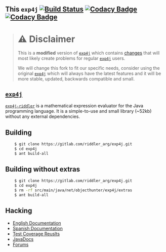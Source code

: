 This `exp4j` [![Build Status](https://gitlab.com/riddler_arg/exp4j/badges/master/build.svg)](https://travis-ci.org/RiddlerArgentina/exp4j) [![Codacy Badge](https://api.codacy.com/project/badge/Grade/495a331f23354727a39260bddb665bd9)](https://www.codacy.com/app/RiddlerArgentina/exp4j?utm_source=github.com&amp;utm_medium=referral&amp;utm_content=RiddlerArgentina/exp4j&amp;utm_campaign=Badge_Grade) [![Codacy Badge](https://api.codacy.com/project/badge/Coverage/495a331f23354727a39260bddb665bd9)](https://www.codacy.com/app/RiddlerArgentina/exp4j?utm_source=github.com&utm_medium=referral&utm_content=RiddlerArgentina/exp4j&utm_campaign=Badge_Coverage)
----------
> # ⚠️ Disclaimer
> This is a **modified** version of [`exp4j`](https://github.com/fasseg/exp4j) which 
> contains [changes](https://redmine.riddler.com.ar/projects/exp4j/wiki/Differences_with_the_original_exp4j) that will most likely create problems for regular 
> [`exp4j`](https://github.com/fasseg/exp4j) users.
> 
> We will change this fork to fit our specific needs, consider using the original
> [`exp4j`](https://github.com/fasseg/exp4j) which will always have the latest features 
> and it will be more stable, updated, backwards compatible and small.

[`exp4j`](https://github.com/fasseg/exp4j)
-----
[`exp4j-riddler`](https://redmine.riddler.com.ar/projects/exp4j) is a mathematical expression evaluator for
the Java programming language. It is a simple-to-use and small library (~52kb) without 
any external dependencies.

Building
--------
```bash
    $ git clone https://gitlab.com/riddler_arg/exp4j.git
    $ cd exp4j
    $ ant build-all
```

Building without extras
-----------------------
```bash
    $ git clone https://gitlab.com/riddler_arg/exp4j.git
    $ cd exp4j
    $ rm -rf src/main/java/net/objecthunter/exp4j/extras
    $ ant build-all
```

Hacking
-------
- [English Documentation](https://redmine.riddler.com.ar/projects/exp4j/wiki/Getting_Started)
- [Spanish Documentation](https://redmine.riddler.com.ar/projects/exp4j/wiki/Getting_Started_es)
- [Test Coverage Reuslts](https://docs.riddler.com.ar/exp4j/jacoco/)
- [JavaDocs](https://docs.riddler.com.ar/exp4j/apidocs/)
- [Forums](https://redmine.riddler.com.ar/projects/exp4j/)